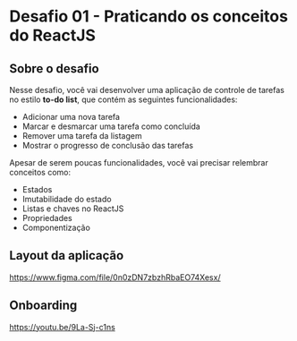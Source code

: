# Desafio 01 - Praticando os conceitos do ReactJS

## Sobre o desafio

Nesse desafio, você vai desenvolver uma aplicação de controle de tarefas no estilo **to-do list**, que contém as seguintes funcionalidades:

- Adicionar uma nova tarefa
- Marcar e desmarcar uma tarefa como concluída
- Remover uma tarefa da listagem
- Mostrar o progresso de conclusão das tarefas

Apesar de serem poucas funcionalidades, você vai precisar relembrar conceitos como:

- Estados
- Imutabilidade do estado
- Listas e chaves no ReactJS
- Propriedades
- Componentização

## Layout da aplicação

https://www.figma.com/file/0n0zDN7zbzhRbaEO74Xesx/

## Onboarding

https://youtu.be/9La-Sj-c1ns
